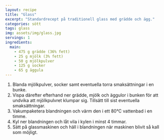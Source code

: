 ```yaml
---
layout: recipe
title: "Glass"
excerpt: "Standardrecept på traditionell glass med grädde och ägg."
categories: sött
tags: glass
img: assets/img/glass.jpg
servings: 1
ingredients:
  main:
    - 475 g grädde (36% fett)
    - 25 g mjölk (3% fett)
    - 50 g mjölkpulver
    - 125 g socker
    - 65 g äggula
---
```


1. Blanda mjölkpulver, socker samt eventuella torra smaksättningar i en bunke.
2. Vispa därefter efterhand ner grädde, mjölk och äggulor i bunken för att
   undvika att mjölkpulvret klumpar sig. Tillsätt till sist eventuella
   smaksättningar.
3. Vakumpaketera blandningen och värm den i ett 80°C vattenbad i en timme.
4. Kyl ner blandningen och låt vila i kylen i minst 4 timmar.
5. Sätt på glassmaskinen och häll i blandningen när maskinen blivit så kall som
   möjligt.
